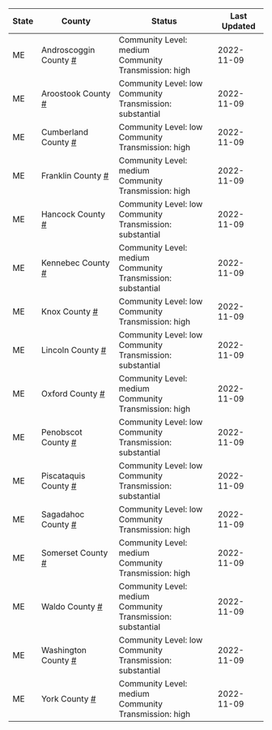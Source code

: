 State | County | Status | Last Updated
--- | --- | --- | --- 
ME | Androscoggin County <a href="#androscoggin_county">#</a> | <a name="androscoggin_county"></a>Community Level: medium<br/>Community Transmission: high | 2022-11-09
ME | Aroostook County <a href="#aroostook_county">#</a> | <a name="aroostook_county"></a>Community Level: low<br/>Community Transmission: substantial | 2022-11-09
ME | Cumberland County <a href="#cumberland_county">#</a> | <a name="cumberland_county"></a>Community Level: low<br/>Community Transmission: high | 2022-11-09
ME | Franklin County <a href="#franklin_county">#</a> | <a name="franklin_county"></a>Community Level: medium<br/>Community Transmission: high | 2022-11-09
ME | Hancock County <a href="#hancock_county">#</a> | <a name="hancock_county"></a>Community Level: low<br/>Community Transmission: substantial | 2022-11-09
ME | Kennebec County <a href="#kennebec_county">#</a> | <a name="kennebec_county"></a>Community Level: medium<br/>Community Transmission: substantial | 2022-11-09
ME | Knox County <a href="#knox_county">#</a> | <a name="knox_county"></a>Community Level: low<br/>Community Transmission: high | 2022-11-09
ME | Lincoln County <a href="#lincoln_county">#</a> | <a name="lincoln_county"></a>Community Level: low<br/>Community Transmission: substantial | 2022-11-09
ME | Oxford County <a href="#oxford_county">#</a> | <a name="oxford_county"></a>Community Level: medium<br/>Community Transmission: high | 2022-11-09
ME | Penobscot County <a href="#penobscot_county">#</a> | <a name="penobscot_county"></a>Community Level: low<br/>Community Transmission: substantial | 2022-11-09
ME | Piscataquis County <a href="#piscataquis_county">#</a> | <a name="piscataquis_county"></a>Community Level: low<br/>Community Transmission: substantial | 2022-11-09
ME | Sagadahoc County <a href="#sagadahoc_county">#</a> | <a name="sagadahoc_county"></a>Community Level: low<br/>Community Transmission: high | 2022-11-09
ME | Somerset County <a href="#somerset_county">#</a> | <a name="somerset_county"></a>Community Level: medium<br/>Community Transmission: high | 2022-11-09
ME | Waldo County <a href="#waldo_county">#</a> | <a name="waldo_county"></a>Community Level: medium<br/>Community Transmission: substantial | 2022-11-09
ME | Washington County <a href="#washington_county">#</a> | <a name="washington_county"></a>Community Level: low<br/>Community Transmission: substantial | 2022-11-09
ME | York County <a href="#york_county">#</a> | <a name="york_county"></a>Community Level: medium<br/>Community Transmission: high | 2022-11-09
